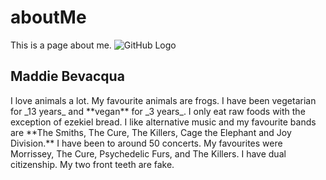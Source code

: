 # aboutMe
This is a page about me.
![GitHub Logo](https://scontent-yyz1-1.xx.fbcdn.net/v/t1.0-9/14469665_687076871441295_6980466168130548212_n.jpg?oh=5739c701f9143bb513b41c8f3bf66af2&oe=5A5BFC29)
## Maddie Bevacqua
<p> I love animals a lot. My favourite animals are frogs. I have been vegetarian for _13 years_ and **vegan** for _3 years_. I only eat raw foods with the exception of ezekiel bread. I like alternative music and my favourite bands are **The Smiths, The Cure, The Killers, Cage the Elephant and Joy Division.** I have been to around 50 concerts. My favourites were Morrissey, The Cure, Psychedelic Furs, and The Killers. I have dual citizenship. My two front teeth are fake. </p>
